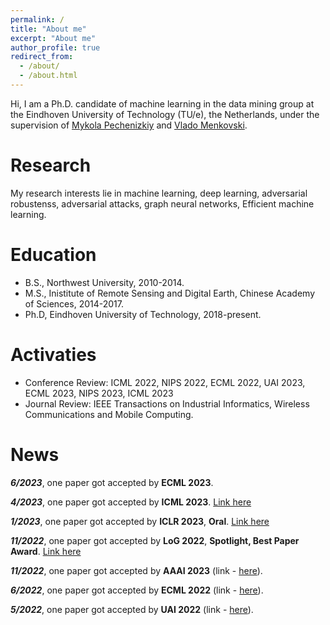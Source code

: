 ```yaml
---
permalink: /
title: "About me"
excerpt: "About me"
author_profile: true
redirect_from: 
  - /about/
  - /about.html
---
```



Hi, I am a Ph.D. candidate of machine learning in the data mining group at the Eindhoven University of Technology (TU/e), the
Netherlands, under the supervision of [Mykola Pechenizkiy](https://www.win.tue.nl/~mpechen/) and [Vlado Menkovski](https://www.tue.nl/en/research/researchers/vlado-menkovski/). 

# Research
My research interests lie in machine learning, deep learning, adversarial robustenss, adversarial attacks, graph neural networks, Efficient machine learning.

Education
======
* B.S., Northwest University, 2010-2014.
* M.S., Inistitute of Remote Sensing and Digital Earth, Chinese Academy of Sciences, 2014-2017.
* Ph.D, Eindhoven University of Technology, 2018-present.

Activaties
======
* Conference Review: ICML 2022, NIPS 2022, ECML 2022, UAI 2023, ECML 2023, NIPS 2023, ICML 2023
* Journal Review: IEEE Transactions on Industrial Informatics, Wireless Communications and Mobile Computing.

News
======
***6/2023***, one paper got accepted by **ECML 2023**. 

***4/2023***, one paper got accepted by **ICML 2023**. [Link here](https://arxiv.org/abs/2305.19412)

***1/2023***, one paper got accepted by **ICLR 2023**, **Oral**. [Link here](https://openreview.net/forum?id=J6F3lLg4Kdp)

***11/2022***, one paper got accepted by **LoG 2022**, **Spotlight, Best Paper Award**. [Link here](https://arxiv.org/abs/2208.10842)

***11/2022***, one paper got accepted by **AAAI 2023** (link - [here](https://arxiv.org/abs/2208.10842)). 

***6/2022***, one paper got accepted by **ECML 2022** (link - [here](https://arxiv.org/abs/2104.07917)).

***5/2022***, one paper got accepted by **UAI 2022** (link - [here](https://openreview.net/forum?id=HeZlJPLoqgq)).
